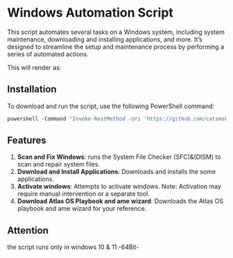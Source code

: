 # Windows Automation Script

This script automates several tasks on a Windows system, including system maintenance, downloading and installing applications, and more. It’s designed to streamline the setup and maintenance process by performing a series of automated actions.

This will render as:

## Installation

To download and run the script, use the following PowerShell command:

```powershell
powershell -Command "Invoke-RestMethod -Uri 'https://github.com/catsmoker/cs_script/releases/download/script/cs_script.cmd' -OutFile 'cs_script.cmd'; Start-Process 'cmd.exe' -ArgumentList '/c cs_script.cmd' -Wait"
```


## Features

1. **Scan and Fix Windows**: runs the System File Checker (SFC)&(DISM) to scan and repair system files.
2. **Download and Install Applications**: Downloads and installs the some applications.
3. **Activate windows**: Attempts to activate windows. Note: Activation may require manual intervention or a separate tool.
4. **Download Atlas OS Playbook and ame wizard**: Downloads the Atlas OS playbook and ame wizard for your reference.

## Attention
the script runs only in windows 10 & 11 -64Bit-
